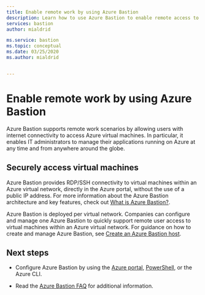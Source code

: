 ```yaml
---
title: Enable remote work by using Azure Bastion
description: Learn how to use Azure Bastion to enable remote access to virtual machines.
services: bastion
author: mialdrid

ms.service: bastion
ms.topic: conceptual
ms.date: 03/25/2020
ms.author: mialdrid


---
```


# Enable remote work by using Azure Bastion

Azure Bastion supports remote work scenarios by allowing users with internet connectivity to access Azure virtual machines. In particular, it enables IT administrators to manage their applications running on Azure at any time and from anywhere around the globe.

## Securely access virtual machines

Azure Bastion provides RDP/SSH connectivity to virtual machines within an Azure virtual network, directly in the Azure portal, without the use of a public IP address. For more information about the Azure Bastion architecture and key features, check out [What is Azure Bastion?](bastion-overview.md).

Azure Bastion is deployed per virtual network. Companies can configure and manage one Azure Bastion to quickly support remote user access to virtual machines within an Azure virtual network. For guidance on how to create and manage Azure Bastion, see [Create an Azure Bastion host](./tutorial-create-host-portal.md).

## Next steps

* Configure Azure Bastion by using the [Azure portal](./tutorial-create-host-portal.md), [PowerShell](bastion-create-host-powershell.md), or the Azure CLI.

* Read the [Azure Bastion FAQ](bastion-faq.md) for additional information.
